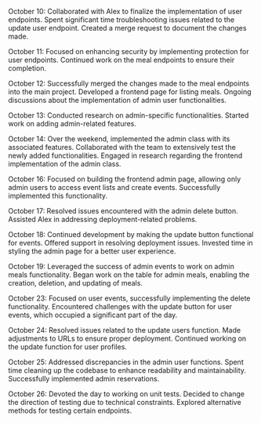 October 10:
Collaborated with Alex to finalize the implementation of user endpoints.
Spent significant time troubleshooting issues related to the update user endpoint.
Created a merge request to document the changes made.

October 11:
Focused on enhancing security by implementing protection for user endpoints.
Continued work on the meal endpoints to ensure their completion.

October 12:
Successfully merged the changes made to the meal endpoints into the main project.
Developed a frontend page for listing meals.
Ongoing discussions about the implementation of admin user functionalities.

October 13:
Conducted research on admin-specific functionalities.
Started work on adding admin-related features.

October 14:
Over the weekend, implemented the admin class with its associated features.
Collaborated with the team to extensively test the newly added functionalities.
Engaged in research regarding the frontend implementation of the admin class.

October 16:
Focused on building the frontend admin page, allowing only admin users to access event lists and create events.
Successfully implemented this functionality.

October 17:
Resolved issues encountered with the admin delete button.
Assisted Alex in addressing deployment-related problems.

October 18:
Continued development by making the update button functional for events.
Offered support in resolving deployment issues.
Invested time in styling the admin page for a better user experience.

October 19:
Leveraged the success of admin events to work on admin meals functionality.
Began work on the table for admin meals, enabling the creation, deletion, and updating of meals.

October 23:
Focused on user events, successfully implementing the delete functionality.
Encountered challenges with the update button for user events, which occupied a significant part of the day.

October 24:
Resolved issues related to the update users function.
Made adjustments to URLs to ensure proper deployment.
Continued working on the update function for user profiles.

October 25:
Addressed discrepancies in the admin user functions.
Spent time cleaning up the codebase to enhance readability and maintainability.
Successfully implemented admin reservations.

October 26:
Devoted the day to working on unit tests.
Decided to change the direction of testing due to technical constraints.
Explored alternative methods for testing certain endpoints.